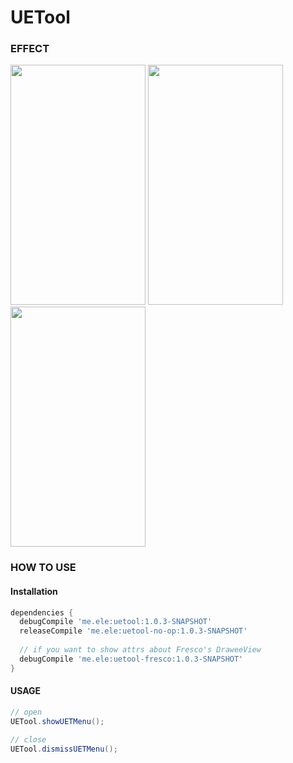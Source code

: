 UETool
======

### EFFECT

<div>
 <img width="216" height="384" src="https://github.elenet.me/waimai/UETool/blob/master/art/edit_attr.png"/>

<img width="216" height="384" src="https://github.elenet.me/waimai/UETool/blob/master/art/relative_position.png"/>

<img width="216" height="384" src="https://github.elenet.me/waimai/UETool/blob/master/art/show_gridding.png"/>
</div>

### HOW TO USE 

#### Installation

```gradle
dependencies {
  debugCompile 'me.ele:uetool:1.0.3-SNAPSHOT'
  releaseCompile 'me.ele:uetool-no-op:1.0.3-SNAPSHOT'
  
  // if you want to show attrs about Fresco's DraweeView
  debugCompile 'me.ele:uetool-fresco:1.0.3-SNAPSHOT'
}
```

#### USAGE

```java
// open 
UETool.showUETMenu();

// close
UETool.dismissUETMenu();
```


